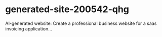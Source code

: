 # generated-site-200542-qhg
AI-generated website: Create a professional business website for a  saas invoicing application...
